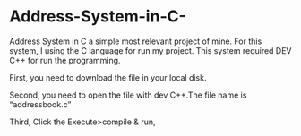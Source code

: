 # Address-System-in-C-
Address System in C a simple most relevant project of mine. For this system, I using the C language for run my project.  This system required DEV C++ for run the programming. 

First, you need to download the file in your local disk. 

Second, you need to open the file with dev C++.The file name is “addressbook.c”

Third, Click the Execute>compile & run, 

